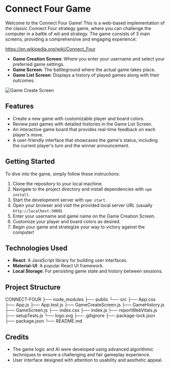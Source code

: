  # Connect Four Game

Welcome to the Connect Four Game! This is a web-based implementation of the classic Connect Four strategy game, where you can challenge the computer in a battle of wit and strategy. The game consists of 3 main screens, providing a comprehensive and engaging experience:

https://en.wikipedia.org/wiki/Connect_Four

- **Game Creation Screen**: Where you enter your username and select your preferred game settings.
- **Game Screen**: The battleground where the actual game takes place.
- **Game List Screen**: Displays a history of played games along with their outcomes.

![Game Create Screen](./public/images/gcs.png)

## Features

- Create a new game with customizable player and board colors.
- Review past games with detailed histories in the Game List Screen.
- An interactive game board that provides real-time feedback on each player's move.
- A user-friendly interface that showcases the game's status, including the current player's turn and the winner announcement.


## Getting Started

To dive into the game, simply follow these instructions:

1. Clone the repository to your local machine.
2. Navigate to the project directory and install dependencies with `npm install`.
3. Start the development server with `npm start`.
4. Open your browser and visit the provided local server URL (usually `http://localhost:3000`).
5. Enter your username and game name on the Game Creation Screen.
6. Customize your player and board colors as desired.
7. Begin your game and strategize your way to victory against the computer!

## Technologies Used

- **React**: A JavaScript library for building user interfaces.
- **Material-UI**: A popular React UI framework.
- **Local Storage**: For persisting game state and history between sessions.

## Project Structure
CONNECT-FOUR
├── node_modules
├── public
└── src
├── App.css
├── App.js
├── App.test.js
├── GameCreateScreen.js
├── GameHistory.js
├── GameScreen.js
├── index.css
├── index.js
├── reportWebVitals.js
├── setupTests.js
└── logo.svg
├── .gitignore
├── package-lock.json
├── package.json
└── README.md


## Credits

- The game logic and AI were developed using advanced algorithmic techniques to ensure a challenging and fair gameplay experience.
- User interface designed with attention to usability and aesthetic appeal.


